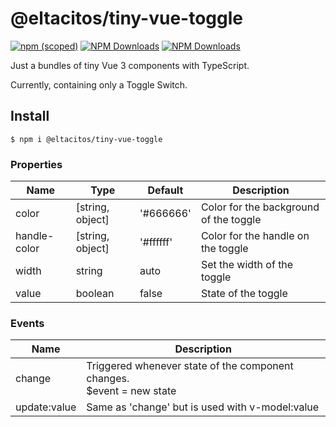 # @eltacitos/tiny-vue-toggle
[![npm (scoped)](https://img.shields.io/npm/v/@eltacitos/tiny-vue-components?style=for-the-badge)](￼)
[![NPM Downloads](https://img.shields.io/npm/dw/@eltacitos/tiny-vue-components?style=for-the-badge)](￼)
[![NPM Downloads](https://img.shields.io/github/stars/ElTacitos/tiny-vue-components?style=for-the-badge)](￼)

Just a bundles of tiny Vue 3 components with TypeScript.

Currently, containing only a Toggle Switch.

## Install
```
$ npm i @eltacitos/tiny-vue-toggle
```

### Properties
| Name | Type | Default | Description |  
| --- | --- | --- | --- |
| color | [string, object] | '#666666' | Color for the background of the toggle |
| handle-color | [string, object] | '#ffffff' | Color for the handle on the toggle |
| width | string | auto | Set the width of the toggle |
| value | boolean | false | State of the toggle |

### Events
| Name | Description |
| --- | --- |
| change | Triggered whenever state of the component changes. <br> $event = new state |
| update:value | Same as 'change' but is used with v-model:value |
